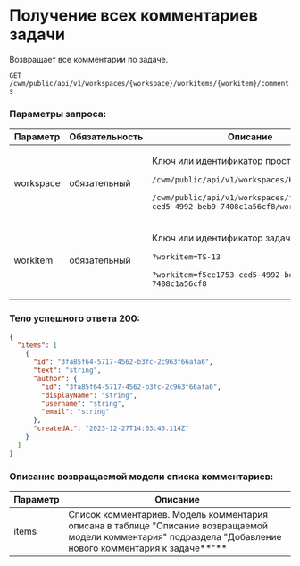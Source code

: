 # Получение всех комментариев задачи

Возвращает все комментарии по задаче.

`GET /cwm/public/api/v1/workspaces/{workspace}/workitems/{workitem}/comments`

### Параметры запроса:

| **Параметр** | **Обязательность** | **Описание**                                                                                                                                                                                              |
| ------------ | ------------------ | --------------------------------------------------------------------------------------------------------------------------------------------------------------------------------------------------------- |
| workspace    | обязательный       | <p>Ключ или идентификатор пространства</p><p><code>/cwm/public/api/v1/workspaces/KEY/workitems</code></p><p><code>/cwm/public/api/v1/workspaces/f5ce1753-ced5-4992-beb9-7408c1a56cf8/workitems</code></p> |
| workitem     | обязательный       | <p>Ключ или идентификатор задачи</p><p><code>?workitem=TS-13</code></p><p><code>?workitem=f5ce1753-ced5-4992-beb9-7408c1a56cf8</code></p>                                                                 |

### Тело успешного ответа 200:

```json
{
  "items": [
    {
      "id": "3fa85f64-5717-4562-b3fc-2c963f66afa6",
      "text": "string",
      "author": {
        "id": "3fa85f64-5717-4562-b3fc-2c963f66afa6",
        "displayName": "string",
        "username": "string",
        "email": "string"
      },
      "createdAt": "2023-12-27T14:03:40.114Z"
    }
  ]
}
```

### Описание возвращаемой модели списка комментариев:

| **Параметр** | **Описание**                                                                                                                                                 |
| ------------ | ------------------------------------------------------------------------------------------------------------------------------------------------------------ |
| items        | Список комментариев. Модель комментария описана в таблице "Описание возвращаемой модели комментария" подраздела "Добавление нового комментария к задаче**"** |
